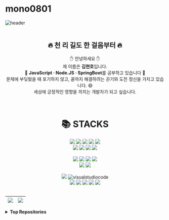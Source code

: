 # mono0801

<!--
**mono0801/mono0801** is a ✨ _special_ ✨ repository because its `README.md` (this file) appears on your GitHub profile.

Here are some ideas to get you started:

- 🔭 I’m currently working on ...
- 🌱 I’m currently learning ...
- 👯 I’m looking to collaborate on ...
- 🤔 I’m looking for help with ...
- 💬 Ask me about ...
- 📫 How to reach me: ...
- 😄 Pronouns: ...
- ⚡ Fun fact: ...
-->

![header](https://capsule-render.vercel.app/api?type=waving&height=250&color=gradient&text=Mono0801%20/%20Sellen's%20-nl-GitHub&reversal=true&textBg=false&fontSize=40&fontAlignY=26&fontColor=FFFFFF&animation=fadeIn&desc=Welcome!%20My%20Profile&descAlignY=60&descSize=25&strokeWidth=1)
<br>
<br>

<div align="center">
  <h2>🔥 천 리 길도 한 걸음부터 🔥</h2>
  ✋ 안녕하세요 ✋<br>
  제 이름은 <b>김현호</b>입니다.<br>
  📖 <b>JavaScript · Node.JS · SpringBoot</b>를 공부하고 있습니다 📖<br>
  문제에 부딪혔을 때 포기하지 않고, 끝까지 해결하려는 끈기와 도전 정신을 가지고 있습니다. 😄 <br>
  세상에 긍정적인 영향을 끼치는 개발자가 되고 싶습니다.
</div>

<br>
<br>

<div align=center><h1>📚 STACKS</h1></div>

<div align=center> 
  <img src="https://img.shields.io/badge/Java-007396?style=flat&logo=openjdk&logoColor=white"> 
  <img src="https://img.shields.io/badge/html5-E34F26?style=flat&logo=html5&logoColor=white"> 
  <img src="https://img.shields.io/badge/css-1572B6?style=flat&logo=css3&logoColor=white"> 
  <img src="https://img.shields.io/badge/javascript-F7DF1E?style=flat&logo=javascript&logoColor=white"> 
  <img src="https://img.shields.io/badge/typescript-3178C6?style=flat&logo=typescript&logoColor=white"/> 
  <br>
  
  <img src="https://img.shields.io/badge/mysql-4479A1?style=flat&logo=mysql&logoColor=white"> 
  <img src="https://img.shields.io/badge/redis-%23DD0031.svg?style=flate&logo=redis&logoColor=white">
  <img src="https://img.shields.io/badge/mongoDB-47A248?style=flat&logo=MongoDB&logoColor=white">
  <img src="https://img.shields.io/badge/firebase-FFCA28?style=flat&logo=firebase&logoColor=white">
  <br><br>
  
  <img src="https://img.shields.io/badge/react-61DAFB?style=for-the-badge&logo=react&logoColor=black"> 
  <img src="https://img.shields.io/badge/node.js-339933?style=for-the-badge&logo=Node.js&logoColor=white">
  <img src="https://img.shields.io/badge/spring-6DB33F?style=for-the-badge&logo=spring&logoColor=white"> 
  <img src="https://img.shields.io/badge/express-000000?style=for-the-badge&logo=express&logoColor=white">
  <br>

  <img src="https://img.shields.io/badge/Amazon AWS-232F3E?style=flat-square&logo=amazonwebservices&logoColor=white"> 
  <img src="https://img.shields.io/badge/docker-%230db7ed.svg?style=flat-square&logo=docker&logoColor=white">
  <br><br>

  <img src="https://img.shields.io/badge/IntelliJ%20IDEA-000000?style=for-the-badge&logo=intellijidea&logoColor=white">
  <img src="http://img.shields.io/badge/visual_studio_code-007ACC?style=for-the-badge&logo=visualstudiocode&logoColor=white" alt="visualstudiocode">  <!-- VS code -->
  <br>
  
  <img src="https://img.shields.io/badge/github-181717?style=for-the-badge&logo=github&logoColor=white">
  <img src="https://img.shields.io/badge/git-F05032?style=for-the-badge&logo=git&logoColor=white">
  <img src="https://img.shields.io/badge/Notion-000000?style=for-the-badge&logo=notion&logoColor=white"> 
  <img src="https://img.shields.io/badge/Discord-5865F2?style=for-the-badge&logo=discord&logoColor=white">
  <img src="https://img.shields.io/badge/Slack-4A154B?style=for-the-badge&logo=slack&logoColor=white">
</div>

<br>

| <a href="https://github.com/mono0801"><img align="center" src="https://github-readme-stats.vercel.app/api?username=mono0801&theme=github_dark&show_icons=true&count_private=true&include_all_commits=true" /></a> | <a href="https://github.com/mono0801"><img align="center" src="https://github-readme-stats.vercel.app/api/top-langs/?username=mono0801&theme=react&layout=compact&langs_count=10" /></a> |
| ------------- | ------------- |
<!-- ![Anurag's GitHub stats](https://github-readme-stats.vercel.app/api?username=mono0801&theme=github_dark&show_icons=true&count_private=true&include_all_commits=true) 
[![Top Langs](https://github-readme-stats.vercel.app/api/top-langs/?username=mono0801&theme=react&layout=compact&langs_count=5)](https://github.com/anuraghazra/github-readme-stats) -->

<details>
  <summary><strong> Top Repositories </strong></summary>
  
  <a href="https://github.com/mono0801/ZIC-Server">
    <img align="center" src="https://github-readme-stats.vercel.app/api/pin/?username=mono0801&repo=ZIC-Server&theme=default" />
  </a>
  <a href="https://github.com/mono0801/ZIC-Client">
    <img align="center" src="https://github-readme-stats.vercel.app/api/pin/?username=mono0801&repo=ZIC-Client&theme=default" />
  </a>
  <br>
  <a href="https://github.com/mono0801/MERN-Blog">
    <img align="center" src="https://github-readme-stats.vercel.app/api/pin/?username=mono0801&repo=MERN-Blog&theme=default" />
  </a>
</details>
